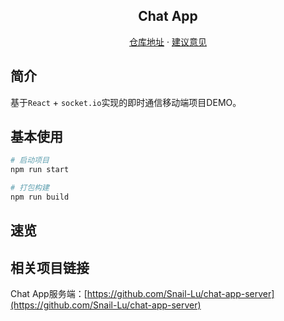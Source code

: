 <h2 align="center">Chat App</h2>
<p align="center">
    <a href="https://github.com/Snail-Lu/chat-app" target="_blank">仓库地址</a>
    ·
    <a href="https://github.com/Snail-Lu/chat-app/issues" target="_blank">建议意见</a>
</p>

## 简介
基于`React` + `socket.io`实现的即时通信移动端项目DEMO。

## 基本使用

```bash
# 启动项目
npm run start

# 打包构建
npm run build
```


## 速览

## 相关项目链接
Chat App服务端：[https://github.com/Snail-Lu/chat-app-server](https://github.com/Snail-Lu/chat-app-server)